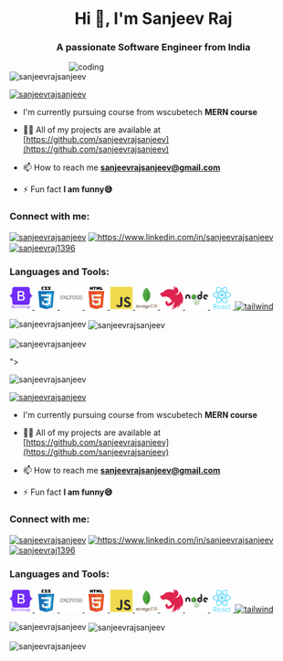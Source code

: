 <h1 align="center">Hi 👋, I'm Sanjeev Raj</h1>
<h3 align="center">A passionate Software Engineer from India</h3>


<img align="right" alt="coding" width="400" src="https://cdn.dribbble.com/users/1292677/screenshots/6139167/avento.gif">
<p align="left"> <img src="https://komarev.com/ghpvc/?username=sanjeevrajsanjeev&label=Profile%20views&color=0e75b6&style=flat" alt="sanjeevrajsanjeev" /> </p>

<p align="left"> <a href="https://twitter.com/sanjeevrajsanjeev" target="blank"><img src="https://img.shields.io/twitter/follow/sanjeevrajsanjeev?logo=twitter&style=for-the-badge" alt="sanjeevrajsanjeev" /></a> </p>

- I'm currently pursuing course from wscubetech **MERN course**

- 👨‍💻 All of my projects are available at [https://github.com/sanjeevrajsanjeev](https://github.com/sanjeevrajsanjeev)

- 📫 How to reach me **sanjeevrajsanjeev@gmail.com**

- ⚡ Fun fact **I am funny😅**

<h3 align="left">Connect with me:</h3>
<p align="left">
<a href="https://twitter.com/sanjeevrajsanjeev" target="blank"><img align="center" src="https://raw.githubusercontent.com/rahuldkjain/github-profile-readme-generator/master/src/images/icons/Social/twitter.svg" alt="sanjeevrajsanjeev" height="30" width="40" /></a>
<a href="https://linkedin.com/in/https://www.linkedin.com/in/sanjeevrajsanjeev" target="blank"><img align="center" src="https://raw.githubusercontent.com/rahuldkjain/github-profile-readme-generator/master/src/images/icons/Social/linked-in-alt.svg" alt="https://www.linkedin.com/in/sanjeevrajsanjeev" height="30" width="40" /></a>
<a href="https://instagram.com/sanjeevraj1396" target="blank"><img align="center" src="https://raw.githubusercontent.com/rahuldkjain/github-profile-readme-generator/master/src/images/icons/Social/instagram.svg" alt="sanjeevraj1396" height="30" width="40" /></a>
</p>

<h3 align="left">Languages and Tools:</h3>
<p align="left"> <a href="https://getbootstrap.com" target="_blank" rel="noreferrer"> <img src="https://raw.githubusercontent.com/devicons/devicon/master/icons/bootstrap/bootstrap-plain-wordmark.svg" alt="bootstrap" width="40" height="40"/> </a> <a href="https://www.w3schools.com/css/" target="_blank" rel="noreferrer"> <img src="https://raw.githubusercontent.com/devicons/devicon/master/icons/css3/css3-original-wordmark.svg" alt="css3" width="40" height="40"/> </a> <a href="https://expressjs.com" target="_blank" rel="noreferrer"> <img src="https://raw.githubusercontent.com/devicons/devicon/master/icons/express/express-original-wordmark.svg" alt="express" width="40" height="40"/> </a> <a href="https://www.w3.org/html/" target="_blank" rel="noreferrer"> <img src="https://raw.githubusercontent.com/devicons/devicon/master/icons/html5/html5-original-wordmark.svg" alt="html5" width="40" height="40"/> </a> <a href="https://developer.mozilla.org/en-US/docs/Web/JavaScript" target="_blank" rel="noreferrer"> <img src="https://raw.githubusercontent.com/devicons/devicon/master/icons/javascript/javascript-original.svg" alt="javascript" width="40" height="40"/> </a> <a href="https://www.mongodb.com/" target="_blank" rel="noreferrer"> <img src="https://raw.githubusercontent.com/devicons/devicon/master/icons/mongodb/mongodb-original-wordmark.svg" alt="mongodb" width="40" height="40"/> </a> <a href="https://nestjs.com/" target="_blank" rel="noreferrer"> <img src="https://raw.githubusercontent.com/devicons/devicon/master/icons/nestjs/nestjs-plain.svg" alt="nestjs" width="40" height="40"/> </a> <a href="https://nodejs.org" target="_blank" rel="noreferrer"> <img src="https://raw.githubusercontent.com/devicons/devicon/master/icons/nodejs/nodejs-original-wordmark.svg" alt="nodejs" width="40" height="40"/> </a> <a href="https://reactjs.org/" target="_blank" rel="noreferrer"> <img src="https://raw.githubusercontent.com/devicons/devicon/master/icons/react/react-original-wordmark.svg" alt="react" width="40" height="40"/> </a> <a href="https://tailwindcss.com/" target="_blank" rel="noreferrer"> <img src="https://www.vectorlogo.zone/logos/tailwindcss/tailwindcss-icon.svg" alt="tailwind" width="40" height="40"/> </a> </p>

<p><img align="left" src="https://github-readme-stats.vercel.app/api/top-langs?username=sanjeevrajsanjeev&show_icons=true&locale=en&layout=compact" alt="sanjeevrajsanjeev" /></p>

<p>&nbsp;<img align="center" src="https://github-readme-stats.vercel.app/api?username=sanjeevrajsanjeev&show_icons=true&locale=en" alt="sanjeevrajsanjeev" /></p>

<p><img align="center" src="https://github-readme-streak-stats.herokuapp.com/?user=sanjeevrajsanjeev&" alt="sanjeevrajsanjeev" /></p>
">
<p align="left"> <img src="https://komarev.com/ghpvc/?username=sanjeevrajsanjeev&label=Profile%20views&color=0e75b6&style=flat" alt="sanjeevrajsanjeev" /> </p>

<p align="left"> <a href="https://twitter.com/sanjeevrajsanjeev" target="blank"><img src="https://img.shields.io/twitter/follow/sanjeevrajsanjeev?logo=twitter&style=for-the-badge" alt="sanjeevrajsanjeev" /></a> </p>

- I'm currently pursuing course from wscubetech **MERN course**

- 👨‍💻 All of my projects are available at [https://github.com/sanjeevrajsanjeev](https://github.com/sanjeevrajsanjeev)

- 📫 How to reach me **sanjeevrajsanjeev@gmail.com**

- ⚡ Fun fact **I am funny😅**

<h3 align="left">Connect with me:</h3>
<p align="left">
<a href="https://twitter.com/sanjeevrajsanjeev" target="blank"><img align="center" src="https://raw.githubusercontent.com/rahuldkjain/github-profile-readme-generator/master/src/images/icons/Social/twitter.svg" alt="sanjeevrajsanjeev" height="30" width="40" /></a>
<a href="https://linkedin.com/in/https://www.linkedin.com/in/sanjeevrajsanjeev" target="blank"><img align="center" src="https://raw.githubusercontent.com/rahuldkjain/github-profile-readme-generator/master/src/images/icons/Social/linked-in-alt.svg" alt="https://www.linkedin.com/in/sanjeevrajsanjeev" height="30" width="40" /></a>
<a href="https://instagram.com/sanjeevraj1396" target="blank"><img align="center" src="https://raw.githubusercontent.com/rahuldkjain/github-profile-readme-generator/master/src/images/icons/Social/instagram.svg" alt="sanjeevraj1396" height="30" width="40" /></a>
</p>

<h3 align="left">Languages and Tools:</h3>
<p align="left"> <a href="https://getbootstrap.com" target="_blank" rel="noreferrer"> <img src="https://raw.githubusercontent.com/devicons/devicon/master/icons/bootstrap/bootstrap-plain-wordmark.svg" alt="bootstrap" width="40" height="40"/> </a> <a href="https://www.w3schools.com/css/" target="_blank" rel="noreferrer"> <img src="https://raw.githubusercontent.com/devicons/devicon/master/icons/css3/css3-original-wordmark.svg" alt="css3" width="40" height="40"/> </a> <a href="https://expressjs.com" target="_blank" rel="noreferrer"> <img src="https://raw.githubusercontent.com/devicons/devicon/master/icons/express/express-original-wordmark.svg" alt="express" width="40" height="40"/> </a> <a href="https://www.w3.org/html/" target="_blank" rel="noreferrer"> <img src="https://raw.githubusercontent.com/devicons/devicon/master/icons/html5/html5-original-wordmark.svg" alt="html5" width="40" height="40"/> </a> <a href="https://developer.mozilla.org/en-US/docs/Web/JavaScript" target="_blank" rel="noreferrer"> <img src="https://raw.githubusercontent.com/devicons/devicon/master/icons/javascript/javascript-original.svg" alt="javascript" width="40" height="40"/> </a> <a href="https://www.mongodb.com/" target="_blank" rel="noreferrer"> <img src="https://raw.githubusercontent.com/devicons/devicon/master/icons/mongodb/mongodb-original-wordmark.svg" alt="mongodb" width="40" height="40"/> </a> <a href="https://nestjs.com/" target="_blank" rel="noreferrer"> <img src="https://raw.githubusercontent.com/devicons/devicon/master/icons/nestjs/nestjs-plain.svg" alt="nestjs" width="40" height="40"/> </a> <a href="https://nodejs.org" target="_blank" rel="noreferrer"> <img src="https://raw.githubusercontent.com/devicons/devicon/master/icons/nodejs/nodejs-original-wordmark.svg" alt="nodejs" width="40" height="40"/> </a> <a href="https://reactjs.org/" target="_blank" rel="noreferrer"> <img src="https://raw.githubusercontent.com/devicons/devicon/master/icons/react/react-original-wordmark.svg" alt="react" width="40" height="40"/> </a> <a href="https://tailwindcss.com/" target="_blank" rel="noreferrer"> <img src="https://www.vectorlogo.zone/logos/tailwindcss/tailwindcss-icon.svg" alt="tailwind" width="40" height="40"/> </a> </p>

<p><img align="left" src="https://github-readme-stats.vercel.app/api/top-langs?username=sanjeevrajsanjeev&show_icons=true&locale=en&layout=compact" alt="sanjeevrajsanjeev" /></p>

<p>&nbsp;<img align="center" src="https://github-readme-stats.vercel.app/api?username=sanjeevrajsanjeev&show_icons=true&locale=en" alt="sanjeevrajsanjeev" /></p>

<p><img align="center" src="https://github-readme-streak-stats.herokuapp.com/?user=sanjeevrajsanjeev&" alt="sanjeevrajsanjeev" /></p>
